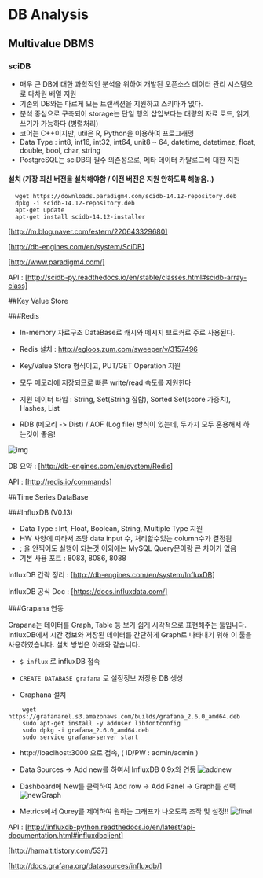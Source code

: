 # DB Analysis

## Multivalue DBMS

### sciDB
 
 - 매우 큰 DB에 대한 과학적인 분석을 위하여 개발된 오픈소스 데이터 관리 시스템으로 다차원 배열 지원
 - 기존의 DB와는 다르게 모든 트랜젝션을 지원하고 스키마가 없다.
 - 분석 중심으로 구축되어 storage는 단일 행의 삽입보다는 대량의 자료 로드, 읽기, 쓰기가 가능하다 (병렬처리)
 - 코어는 C++이지만, util은 R, Python을 이용하여 프로그래밍
 - Data Type : int8, int16, int32, int64, unit8 ~ 64, datetime, datetimez, float, double, bool, char, string
 - PostgreSQL는 sciDB의 필수 의존성으로, 메타 데이터 카탈로그에 대한 지원
 
#### 설치 (가장 최신 버전을 설치해야함 / 이전 버전은 지원 안하도록 해놓음..)

~~~~
  wget https://downloads.paradigm4.com/scidb-14.12-repository.deb
  dpkg -i scidb-14.12-repository.deb
  apt-get update
  apt-get install scidb-14.12-installer
~~~~
 
[http://m.blog.naver.com/estern/220643329680]

[http://db-engines.com/en/system/SciDB]

[http://www.paradigm4.com/]

API : [http://scidb-py.readthedocs.io/en/stable/classes.html#scidb-array-class]


##Key Value Store

###Redis

 - In-memory 자료구조 DataBase로 캐시와 메시지 브로커로 주로 사용된다.
 - Redis 설치 : http://egloos.zum.com/sweeper/v/3157496
 - Key/Value Store 형식이고, PUT/GET Operation 지원
 - 모두 메모리에 저장되므로 빠른 write/read 속도를 지원한다
 
 - 지원 데이터 타입 : String, Set(String 집합), Sorted Set(score 가중치), Hashes, List
 - RDB (메모리 -> Dist) / AOF (Log file) 방식이 있는데, 두가지 모두 혼용해서 하는것이 좋음! 

![img](http://cfile1.uf.tistory.com/image/202A37504FFBDA60262DD2)

DB 요약 : [http://db-engines.com/en/system/Redis]

API : [http://redis.io/commands]

##Time Series DataBase

###InfluxDB (V0.13)

 - Data Type : Int, Float, Boolean, String, Multiple Type 지원
 - HW 사양에 따라서 초당 data input 수, 처리할수있는 column수가 결정됨
 - ; 을 안찍어도 실행이 되는것 이외에는 MySQL Query문이랑 큰 차이가 없음
 - 기본 사용 포트 : 8083, 8086, 8088

InfluxDB 간략 정리 : [http://db-engines.com/en/system/InfluxDB]

InfluxDB 공식 Doc : [https://docs.influxdata.com/]


###Grapana 연동

 Grapana는 데이터를 Graph, Table 등 보기 쉽게 시각적으로 표현해주는 툴입니다. InfluxDB에서 시간 정보와 저장된
 데이터를 간단하게 Graph로 나타내기 위해 이 툴을 사용하였습니다. 설치 방법은 아래와 같습니다.

 - `$ influx` 로 influxDB 접속

 - `CREATE DATABASE grafana` 로 설정정보 저장용 DB 생성

 - Graphana 설치
~~~~
    wget https://grafanarel.s3.amazonaws.com/builds/grafana_2.6.0_amd64.deb
    sudo apt-get install -y adduser libfontconfig
    sudo dpkg -i grafana_2.6.0_amd64.deb
    sudo service grafana-server start
~~~~

 - http://loaclhost:3000 으로 접속, ( ID/PW : admin/admin )

 - Data Sources -> Add new를 하여서 InfluxDB 0.9x와 연동
![addnew](http://cfile30.uf.tistory.com/image/261EA347571438922BE5C1)

 - Dashboard에 New를 클릭하여 Add row -> Add Panel -> Graph를 선택
![newGraph](http://cfile1.uf.tistory.com/image/212721485714416319E0AD)

 - Metrics에서 Qurey를 제어하여 원하는 그래프가 나오도록 조작 및 설정!!
![final](http://cfile23.uf.tistory.com/image/2102784F5714478E0E969B)


API : [http://influxdb-python.readthedocs.io/en/latest/api-documentation.html#influxdbclient]

[http://hamait.tistory.com/537]

[http://docs.grafana.org/datasources/influxdb/]
